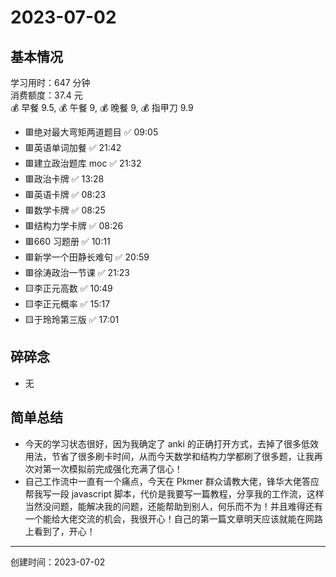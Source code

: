 # 2023-07-02

## 基本情况

学习用时：647 分钟  
消费额度：37.4 元  
💰 早餐 9.5, 💰 午餐 9, 💰 晚餐 9, 💰 指甲刀 9.9

-   🟥绝对最大弯矩两道题目 ✅ 09:05
-   🟥英语单词加餐 ✅ 21:42
-   🟥建立政治题库 moc ✅ 21:32
-   🟥政治卡牌 ✅ 13:28
-   🟥英语卡牌 ✅ 08:23
-   🟥数学卡牌 ✅ 08:25
-   🟥结构力学卡牌 ✅ 08:26
-   🟥660 习题册 ✅ 10:11
-   🟥新学一个田静长难句 ✅ 20:59
-   🟥徐涛政治一节课 ✅ 21:23
-   🟨李正元高数 ✅ 10:49
-   🟨李正元概率 ✅ 15:17
-   🟨于玲玲第三版 ✅ 17:01

## 碎碎念

- 无

## 简单总结

- 今天的学习状态很好，因为我确定了 anki 的正确打开方式，去掉了很多低效用法，节省了很多刷卡时间，从而今天数学和结构力学都刷了很多题，让我再次对第一次模拟前完成强化充满了信心！
- 自己工作流中一直有一个痛点，今天在 Pkmer 群众请教大佬，锋华大佬答应帮我写一段 javascript 脚本，代价是我要写一篇教程，分享我的工作流，这样当然没问题，能解决我的问题，还能帮助到别人，何乐而不为！并且难得还有一个能给大佬交流的机会，我很开心！自己的第一篇文章明天应该就能在网路上看到了，开心！

---

创建时间：2023-07-02